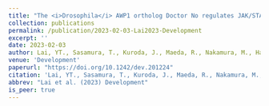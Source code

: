 ```yaml
---
title: "The <i>Drosophila</i> AWP1 ortholog Doctor No regulates JAK/STAT signaling for left-right asymmetry in the gut by promoting receptor endocytosis"
collection: publications
permalink: /publication/2023-02-03-Lai2023-Development
excerpt: ''
date: 2023-02-03
author: Lai, YT., Sasamura, T., Kuroda, J., Maeda, R., Nakamura, M., Hatori, R., <b><u>Ishibashi, T.</u></b>, Taniguchi, K., Ooike, M., Taguchi, T., Nakazawa, N., Hozumi, S., Okumura, T., Aigaki, T., Inaki, M., Matsuno, K. 
venue: 'Development'
paperurl: "https://doi.org/10.1242/dev.201224"
citation: 'Lai, YT., Sasamura, T., Kuroda, J., Maeda, R., Nakamura, M., Hatori, R., <b><u>Ishibashi, T.</u></b>, Taniguchi, K., Ooike, M., Taguchi, T., Nakazawa, N., Hozumi, S., Okumura, T., Aigaki, T., Inaki, M., Matsuno, K. (2022) "The <i>Drosophila</i> AWP1 ortholog Doctor No regulates JAK/STAT signaling for left-right asymmetry in the gut by promoting receptor endocytosis" <i>bioRxiv</i>.'
abbrev: "Lai et al. (2023) Development"
is_peer: true
---
```


